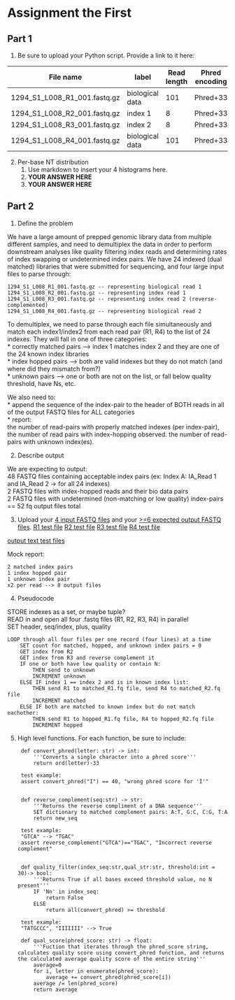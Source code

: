 # Assignment the First

## Part 1
1. Be sure to upload your Python script. Provide a link to it here:



| File name | label | Read length | Phred encoding |
|---|---|---|---|
| 1294_S1_L008_R1_001.fastq.gz | biological data | 101 | Phred+33 |
| 1294_S1_L008_R2_001.fastq.gz | index 1 | 8 | Phred+33 |
| 1294_S1_L008_R3_001.fastq.gz | index 2 | 8 | Phred+33 |
| 1294_S1_L008_R4_001.fastq.gz | biological data | 101 | Phred+33 |

2. Per-base NT distribution
    1. Use markdown to insert your 4 histograms here.
    2. **YOUR ANSWER HERE**
    3. **YOUR ANSWER HERE**
    
## Part 2
1. Define the problem

 We have a large amount of prepped genomic library data from multiple different samples, and need to demultiplex the data in order to perform downstream analyses like quality filtering index reads and determining rates of index swapping or undetermined index pairs. We have 24 indexed (dual matched) libraries that were submitted for sequencing, and four large input files to parse through: 

    1294_S1_L008_R1_001.fastq.gz -- representing biological read 1
    1294_S1_L008_R2_001.fastq.gz -- representing index read 1
    1294_S1_L008_R3_001.fastq.gz -- representing index read 2 (reverse-complemented)
    1294_S1_L008_R4_001.fastq.gz -- representing biological read 2

To demultiplex, we need to parse through each file simultaneously and match each index1/index2 from each read pair (R1, R4) to the list of 24 indexes. They will fall in one of three categories:   
    * correctly matched pairs --> index 1 matches index 2 and they are one of the 24 known index libraries   
    * index hopped pairs --> both are valid indexes but they do not match (and where did they mismatch from?)   
    * unknown pairs --> one or both are not on the list, or fall below quality threshold, have Ns, etc. 

We also need to:   
    * append the sequence of the index-pair to the header of BOTH reads in all of the output FASTQ files for ALL categories    
    * report:  
            the number of read-pairs with properly matched indexes (per index-pair),  
            the number of read pairs with index-hopping observed. 
            the number of read-pairs with unknown index(es).



2. Describe output

We are expecting to output:  
        48 FASTQ files containing acceptable index pairs (ex: Index A: IA_Read 1 and IA_Read 2 → for all 24 indexes)  
        2 FASTQ files with index-hopped reads and their bio data pairs  
        2 FASTQ files with undetermined (non-matching or low quality) index-pairs  
        == 52 fq output files total


3. Upload your [4 input FASTQ files](../TEST-input_FASTQ) and your [>=6 expected output FASTQ files](../TEST-output_FASTQ).
[R1 test file](../TEST-input_FASTQ/R1_tinytest.fq)
[R2 test file](../TEST-input_FASTQ/R2_tinytest.fq)
[R3 test file](../TEST-input_FASTQ/R3_tinytest.fq)
[R4 test file](../TEST-input_FASTQ/R4_tinytest.fq)

[output text test files](../TEST-output_FASTQ)

Mock report: 

    2 matched index pairs   
    1 index hopped pair   
    1 unknown index pair   
    x2 per read --> 8 output files   


4. Pseudocode


STORE indexes as a set, or maybe tuple?  
READ in and open all four .fastq files (R1, R2, R3, R4) in parallel  
SET header, seq/index, plus, quality


    LOOP through all four files per one record (four lines) at a time
        SET count for matched, hopped, and unknown index pairs = 0
        GET index from R2 
        GET index from R3 and reverse complement it
        IF one or both have low quality or contain N:
            THEN send to unknown
            INCREMENT unknown
        ELSE IF index 1 == index 2 and is in known index list:
            THEN send R1 to matched_R1.fq file, send R4 to matched_R2.fq file
            INCREMENT matched
        ELSE IF both are matched to known index but do not match eachother:
            THEN send R1 to hopped_R1.fq file, R4 to hopped_R2.fq file
            INCREMENT hopped 





5. High level functions. For each function, be sure to include:



        def convert_phred(letter: str) -> int:
            '''Converts a single character into a phred score'''
            return ord(letter)-33 

        test example:     
        assert convert_phred("I") == 40, "wrong phred score for 'I'"


        def reverse_complement(seq:str) -> str:
            '''Returns the reverse compliment of a DNA sequence'''
            SET dictionary to matched complement pairs: A:T, G:C, C:G, T:A
            return new_seq

        test example: 
        "GTCA" --> "TGAC"
        assert reverse_complement("GTCA")=="TGAC", "Incorrect reverse complement"


        def quality_filter(index_seq:str,qual_str:str, threshold:int = 30)-> bool:
            '''Returns True if all bases exceed threshold value, no N present'''
            IF 'Nn' in index_seq:
                return False
            ELSE
                return all(convert_phred) >= threshold 
        
        test example:
        "TATGCCC", "IIIIIII" --> True

        def qual_score(phred_score: str) -> float:
            '''Fuction that iterates through the phred_score string, calculates quality score using convert_phred function, and returns the calculated average quality score of the entire string'''
            average=0
            for i, letter in enumerate(phred_score):
                average += convert_phred(phred_score[i])
            average /= len(phred_score)
            return average

    
